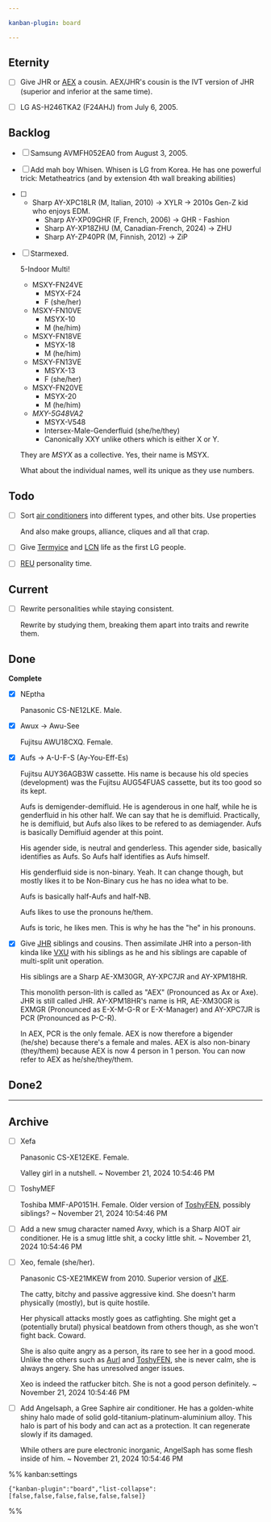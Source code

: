 ```yaml
---

kanban-plugin: board

---
```


## Eternity

- [ ] Give JHR or [AEX](AEX.md) a cousin. AEX/JHR's cousin is the IVT version of JHR (superior and inferior at the same time).
- [ ] LG AS-H246TKA2 (F24AHJ) from July 6, 2005.


## Backlog

- [ ] Samsung AVMFH052EA0 from August 3, 2005.
- [ ] Add mah boy Whisen. Whisen is LG from Korea. He has one powerful trick: Metatheatrics (and by extension 4th wall breaking abilities)
- [ ] - Sharp AY-XPC18LR (M, Italian, 2010) -> XYLR -> 2010s Gen-Z kid who enjoys EDM.
	- Sharp AY-XP09GHR (F, French, 2006) -> GHR - Fashion
	- Sharp AY-XP18ZHU (M, Canadian-French, 2024) -> ZHU
	- Sharp AY-ZP40PR (M, Finnish, 2012) -> ZiP
- [ ] Starmexed.
	
	5-Indoor Multi!
	- MSXY-FN24VE  
		- MSYX-F24
		- F (she/her)
	- MSXY-FN10VE 
		- MSYX-10
		- M (he/him)
	- MSXY-FN18VE 
		- MSYX-18
		- M (he/him)
	- MSXY-FN13VE 
		- MSYX-13
		- F (she/her)
	- MSXY-FN20VE 
		- MSYX-20
		- M (he/him)
	- *MXY-5G48VA2*
		- MSYX-V548
		- Intersex-Male-Genderfluid (she/he/they)
		- Canonically XXY unlike others which is either X or Y.
	
	They are *MSYX* as a collective. Yes, their name is MSYX.
	
	What about the individual names, well its unique as they use numbers.


## Todo

- [ ] Sort [air conditioners](Air%20Conditioners.md) into different types, and other bits. Use properties
	
	And also make groups, alliance, cliques and all that crap.
- [ ] Give [Termyice](Termyice.md) and [LCN](LCN.md) life as the first LG people.
- [ ] [REU](REU.md) personality time.


## Current

- [ ] Rewrite personalities while staying consistent.
	
	Rewrite by studying them, breaking them apart into traits and rewrite them.


## Done

**Complete**
- [x] NEptha
	
	Panasonic CS-NE12LKE.
	Male.
- [x] Awux -> Awu-See
	
	Fujitsu AWU18CXQ. Female.
- [x] Aufs -> A-U-F-S (Ay-You-Eff-Es)
	
	Fujitsu AUY36AGB3W cassette. His name is because his old species (development) was the Fujitsu AUG54FUAS cassette, but its too good so its kept.
	
	Aufs is demigender-demifluid. He is agenderous in one half, while he is genderfluid in his other half. We can say that he is demifluid. Practically, he is demifluid, but Aufs also likes to be refered to as demiagender. Aufs is basically Demifluid agender at this point.
	
	His agender side, is neutral and genderless. This agender side, basically identifies as Aufs. So Aufs half identifies as Aufs himself.
	
	His genderfluid side is non-binary. Yeah. It can change though, but mostly likes it to be Non-Binary cus he has no idea what to be.
	
	Aufs is basically half-Aufs and half-NB.
	
	Aufs likes to use the pronouns he/them.
	
	Aufs is toric, he likes men. This is why he has the "he" in his pronouns.
- [x] Give [JHR](AEX.md#JHR) siblings and cousins. Then assimilate JHR into a person-lith kinda like [VXU](VXU.md) with his siblings as he and his siblings are capable of multi-split unit operation.
	
	His siblings are a Sharp AE-XM30GR, AY-XPC7JR and AY-XPM18HR. 
	
	This monolith person-lith is called as "AEX" (Pronounced as Ax or Axe). JHR is still called JHR. AY-XPM18HR's name is HR, AE-XM30GR is EXMGR (Pronounced as E-X-M-G-R or E-X-Manager) and AY-XPC7JR is PCR (Pronounced as P-C-R).
	
	In AEX, PCR is the only female. AEX is now therefore a bigender (he/she) because there's a female and males. AEX is also non-binary (they/them) because AEX is now 4 person in 1 person. You can now refer to AEX as he/she/they/them.


## Done2



***

## Archive

- [ ] Xefa
	
	Panasonic CS-XE12EKE. Female.
	
	Valley girl in a nutshell. ~ November 21, 2024 10:54:46 PM
- [ ] ToshyMEF
	
	Toshiba MMF-AP0151H. Female.
	Older version of [ToshyFEN](../Characters/Air%20Conditioners/ToshyFEN.md), possibly siblings? ~ November 21, 2024 10:54:46 PM
- [ ] Add a new smug character named Avxy, which is a Sharp AIOT air conditioner. He is a smug little shit, a cocky little shit. ~ November 21, 2024 10:54:46 PM
- [ ] Xeo, female (she/her).
	
	Panasonic CS-XE21MKEW from 2010. Superior version of [JKE](JKE.md).
	
	The catty, bitchy and passive aggressive kind. She doesn't harm physically (mostly), but is quite hostile. 
	
	Her physicall attacks mostly goes as catfighting. She might get a (potentially brutal) physical beatdown from others though, as she won't fight back. Coward.
	
	She is also quite angry as a person, its rare to see her in a good mood. Unlike the others such as [Aurl](Aurl.md) and [ToshyFEN](ToshyFEN.md), she is never calm, she is always angery. She has unresolved anger issues.
	
	Xeo is indeed the ratfucker bitch. She is not a good person definitely. ~ November 21, 2024 10:54:46 PM
- [ ] Add Angelsaph, a Gree Saphire air conditioner. He has a golden-white shiny halo made of solid gold-titanium-platinum-aluminium alloy. This halo is part of his body and can act as a protection. It can regenerate slowly if its damaged.
	
	While others are pure electronic inorganic, AngelSaph has some flesh inside of him. ~ November 21, 2024 10:54:46 PM

%% kanban:settings
```
{"kanban-plugin":"board","list-collapse":[false,false,false,false,false,false]}
```
%%